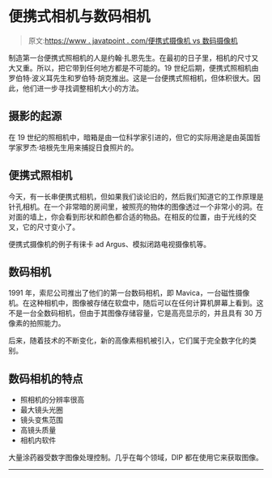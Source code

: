 # 便携式相机与数码相机

> 原文:[https://www . javatpoint . com/便携式摄像机 vs 数码摄像机](https://www.javatpoint.com/portable-cameras-vs-digital-cameras)

制造第一台便携式照相机的人是约翰·扎恩先生。在最初的日子里，相机的尺寸又大又重。所以，把它带到任何地方都是不可能的。19 世纪后期，便携式照相机由罗伯特·波义耳先生和罗伯特·胡克推出。这是一台便携式照相机，但体积很大。因此，他们进一步寻找调整相机大小的方法。

## 摄影的起源

在 19 世纪的照相机中，暗箱是由一位科学家引进的，但它的实际用途是由英国哲学家罗杰·培根先生用来捕捉日食照片的。

## 便携式照相机

今天，有一长串便携式相机，但如果我们谈论旧的，然后我们知道它的工作原理是针孔相机。在一个非常暗的房间里，被照亮的物体的图像透过一个非常小的洞。在对面的墙上，你会看到形状和颜色都合适的物品。在相反的位置，由于光线的交叉，它的尺寸变小了。

便携式摄像机的例子有徕卡 ad Argus、模拟闭路电视摄像机等。

## 数码相机

1991 年，索尼公司推出了他们的第一台数码相机，即 Mavica，一台磁性摄像机。在这种相机中，图像被存储在软盘中，随后可以在任何计算机屏幕上看到。这不是一台全数码相机，但由于其图像存储容量，它是高亮显示的，并且具有 30 万像素的拍照能力。

后来，随着技术的不断变化，新的高像素相机被引入，它们属于完全数字化的类别。

## 数码相机的特点

*   照相机的分辨率很高
*   最大镜头光圈
*   镜头变焦范围
*   高镜头质量
*   相机内软件

大量涂药器受数字图像处理控制。几乎在每个领域，DIP 都在使用它来获取图像。

* * *